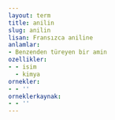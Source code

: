 ```yaml
---
layout: term
title: anilin
slug: anilin
lisan: Fransızca aniline
anlamlar:
- Benzenden türeyen bir amin
ozellikler:
- - isim
  - kimya
ornekler:
- - ''
orneklerkaynak:
- - ''
---
```

